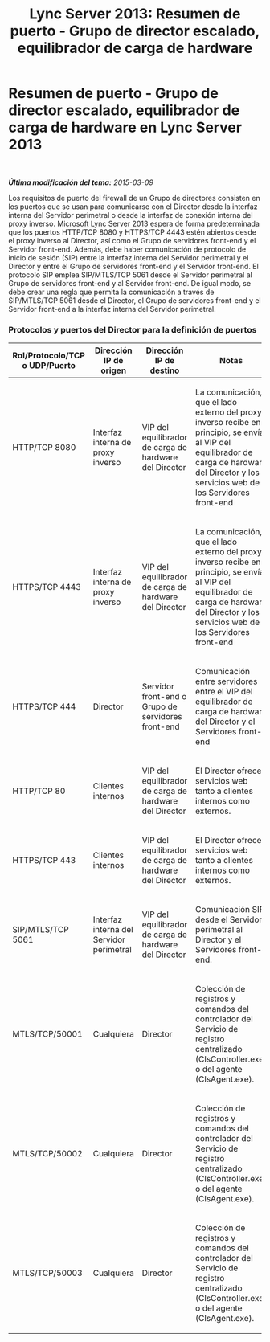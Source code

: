 ﻿---
title: 'Lync Server 2013: Resumen de puerto - Grupo de director escalado, equilibrador de carga de hardware'
TOCTitle: Resumen de puerto - Grupo de director escalado, equilibrador de carga de hardware
ms:assetid: 6ae2f4ac-5b64-4e45-8253-133308f5812d
ms:mtpsurl: https://technet.microsoft.com/es-es/library/JJ204983(v=OCS.15)
ms:contentKeyID: 48275596
ms.date: 01/07/2017
mtps_version: v=OCS.15
ms.translationtype: HT
---

# Resumen de puerto - Grupo de director escalado, equilibrador de carga de hardware en Lync Server 2013

 

_**Última modificación del tema:** 2015-03-09_

Los requisitos de puerto del firewall de un Grupo de directores consisten en los puertos que se usan para comunicarse con el Director desde la interfaz interna del Servidor perimetral o desde la interfaz de conexión interna del proxy inverso. Microsoft Lync Server 2013 espera de forma predeterminada que los puertos HTTP/TCP 8080 y HTTPS/TCP 4443 estén abiertos desde el proxy inverso al Director, así como el Grupo de servidores front-end y el Servidor front-end. Además, debe haber comunicación de protocolo de inicio de sesión (SIP) entre la interfaz interna del Servidor perimetral y el Director y entre el Grupo de servidores front-end y el Servidor front-end. El protocolo SIP emplea SIP/MTLS/TCP 5061 desde el Servidor perimetral al Grupo de servidores front-end y al Servidor front-end. De igual modo, se debe crear una regla que permita la comunicación a través de SIP/MTLS/TCP 5061 desde el Director, el Grupo de servidores front-end y el Servidor front-end a la interfaz interna del Servidor perimetral.

### Protocolos y puertos del Director para la definición de puertos

<table>
<colgroup>
<col style="width: 25%" />
<col style="width: 25%" />
<col style="width: 25%" />
<col style="width: 25%" />
</colgroup>
<thead>
<tr class="header">
<th>Rol/Protocolo/TCP o UDP/Puerto</th>
<th>Dirección IP de origen</th>
<th>Dirección IP de destino</th>
<th>Notas</th>
</tr>
</thead>
<tbody>
<tr class="odd">
<td><p>HTTP/TCP 8080</p></td>
<td><p>Interfaz interna de proxy inverso</p></td>
<td><p>VIP del equilibrador de carga de hardware del Director</p></td>
<td><p>La comunicación, que el lado externo del proxy inverso recibe en principio, se envía al VIP del equilibrador de carga de hardware del Director y los servicios web de los Servidores front-end</p></td>
</tr>
<tr class="even">
<td><p>HTTPS/TCP 4443</p></td>
<td><p>Interfaz interna de proxy inverso</p></td>
<td><p>VIP del equilibrador de carga de hardware del Director</p></td>
<td><p>La comunicación, que el lado externo del proxy inverso recibe en principio, se envía al VIP del equilibrador de carga de hardware del Director y los servicios web de los Servidores front-end</p></td>
</tr>
<tr class="odd">
<td><p>HTTPS/TCP 444</p></td>
<td><p>Director</p></td>
<td><p>Servidor front-end o Grupo de servidores front-end</p></td>
<td><p>Comunicación entre servidores entre el VIP del equilibrador de carga de hardware del Director y el Servidores front-end</p></td>
</tr>
<tr class="even">
<td><p>HTTP/TCP 80</p></td>
<td><p>Clientes internos</p></td>
<td><p>VIP del equilibrador de carga de hardware del Director</p></td>
<td><p>El Director ofrece servicios web tanto a clientes internos como externos.</p></td>
</tr>
<tr class="odd">
<td><p>HTTPS/TCP 443</p></td>
<td><p>Clientes internos</p></td>
<td><p>VIP del equilibrador de carga de hardware del Director</p></td>
<td><p>El Director ofrece servicios web tanto a clientes internos como externos.</p></td>
</tr>
<tr class="even">
<td><p>SIP/MTLS/TCP 5061</p></td>
<td><p>Interfaz interna del Servidor perimetral</p></td>
<td><p>VIP del equilibrador de carga de hardware del Director</p></td>
<td><p>Comunicación SIP desde el Servidor perimetral al Director y el Servidores front-end.</p></td>
</tr>
<tr class="odd">
<td><p>MTLS/TCP/50001</p></td>
<td><p>Cualquiera</p></td>
<td><p>Director</p></td>
<td><p>Colección de registros y comandos del controlador del Servicio de registro centralizado (ClsController.exe) o del agente (ClsAgent.exe).</p></td>
</tr>
<tr class="even">
<td><p>MTLS/TCP/50002</p></td>
<td><p>Cualquiera</p></td>
<td><p>Director</p></td>
<td><p>Colección de registros y comandos del controlador del Servicio de registro centralizado (ClsController.exe) o del agente (ClsAgent.exe).</p></td>
</tr>
<tr class="odd">
<td><p>MTLS/TCP/50003</p></td>
<td><p>Cualquiera</p></td>
<td><p>Director</p></td>
<td><p>Colección de registros y comandos del controlador del Servicio de registro centralizado (ClsController.exe) o del agente (ClsAgent.exe).</p></td>
</tr>
</tbody>
</table>

